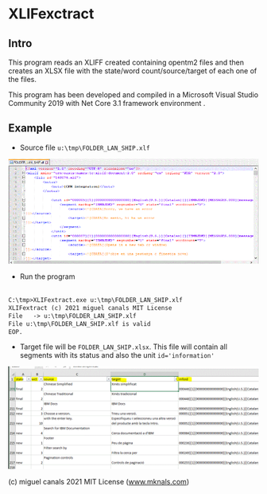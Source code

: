 ﻿# XLIFexctract

## Intro

This program reads an XLIFF created containing opentm2 files and then creates an XLSX file
with the state/word count/source/target of each one of the files.

This program has been developed and compiled in a Microsoft Visual Studio Community
2019 with Net Core 3.1 framework environment .

## Example

* Source file ```u:\tmp\FOLDER_LAN_SHIP.xlf```

![XLIF source file](docimages/01_xlif_file.gif?raw=true "XLIF")

* Run the program

```

C:\tmp>XLIFextract.exe u:\tmp\FOLDER_LAN_SHIP.xlf
XLIFextract (c) 2021 miguel canals MIT License
File   -> u:\tmp\FOLDER_LAN_SHIP.xlf
File u:\tmp\FOLDER_LAN_SHIP.xlf is valid
EOP.
```

* Target file will be ```FOLDER_LAN_SHIP.xlsx```. This file will contain all segments with its status
and also the unit ```id='information'```

![XLSX target file](docimages/02_xlsx_result.file.gif?raw=true "XLSX")





(c) miguel canals 2021 MIT License (www.mknals.com) 
